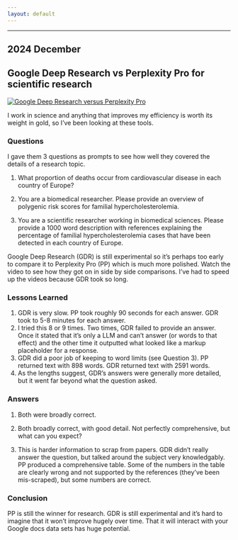 ```yaml
---
layout: default
---
```

<hr>

## 2024 December
## Google Deep Research vs Perplexity Pro for scientific research

[![Google Deep Research versus Perplexity Pro](https://img.youtube.com/vi/Df_ZwFWsEdU/0.jpg)](https://www.youtube.com/watch?v=Df_ZwFWsEdU "Google Deep Research versus Perplexity Pro")

I work in science and anything that improves my efficiency is worth its weight in gold, so I’ve been looking at these tools.  

### Questions
I gave them 3 questions as prompts to see how well they covered the details of a research topic. 

1.	What proportion of deaths occur from cardiovascular disease in each country of Europe?

2.	You are a biomedical researcher. Please provide an overview of polygenic risk scores for familial hypercholesterolemia.

3.	You are a scientific researcher working in biomedical sciences.  Please provide a 1000 word description with references explaining the percentage of familial hypercholesterolemia cases that have been detected in each country of Europe. 

Google Deep Research (GDR) is still experimental so it’s perhaps too early to compare it to Perplexity Pro (PP) which is much more polished.  Watch the video to see how they got on in side by side comparisons.  I’ve had to speed up the videos because GDR took so long.

### Lessons Learned 
1.	GDR is very slow. PP took roughly 90 seconds for each answer.  GDR took to 5-8 minutes for each answer.  
2.	I tried this 8 or 9 times. Two times, GDR failed to provide an answer. Once it stated that it’s only a LLM and can’t answer (or words to that effect) and the other time it outputted what looked like a markup placeholder for a response. 
3.	GDR did a poor job of keeping to word limits (see Question 3).  PP returned text with 898 words.  GDR returned text with 2591 words.   
4.	As the lengths suggest, GDR’s answers were generally more detailed, but it went far beyond what the question asked.
    
### Answers 
1.	Both were broadly correct.

2.	Both broadly correct, with good detail.  Not perfectly comprehensive, but what can you expect?

3.	This is harder information to scrap from papers.  GDR didn’t really answer the question, but talked around the subject very knowledgably.  PP produced a comprehensive table.  Some of the numbers in the table are clearly wrong and not supported by the references (they’ve been mis-scraped), but some numbers are correct.  

### Conclusion 
PP is still the winner for research.  GDR is still experimental and it’s hard to imagine that it won’t improve hugely over time.  That it will interact with your Google docs data sets has huge potential. 


